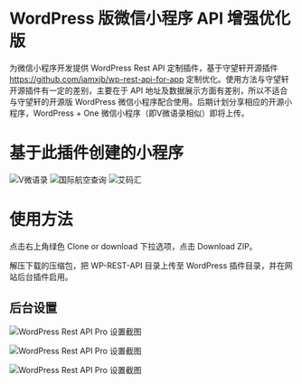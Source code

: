 # WordPress 版微信小程序 API 增强优化版

为微信小程序开发提供 WordPress Rest API 定制插件，基于守望轩开源插件 https://github.com/iamxjb/wp-rest-api-for-app 定制优化。使用方法与守望轩开源插件有一定的差别，主要在于 API 地址及数据展示方面有差别，所以不适合与守望轩的开源版 WordPress 微信小程序配合使用。后期计划分享相应的开源小程序，WordPress + One 微信小程序（即V微语录相似）即将上传。

# 基于此插件创建的小程序

![V微语录](https://github.com/dchijack/WP-REST-API-PRO/blob/master/vyulu.jpg)  ![国际航空查询](https://github.com/dchijack/WP-REST-API-PRO/blob/master/cazixun.jpg)  ![艾码汇](https://github.com/dchijack/WP-REST-API-PRO/blob/master/imahui.jpg)

# 使用方法

点击右上角绿色 Clone or download 下拉选项，点击 Download ZIP。

解压下载的压缩包，把 WP-REST-API 目录上传至 WordPress 插件目录，并在网站后台插件启用。

## 后台设置

![WordPress Rest API Pro 设置截图](https://github.com/dchijack/WP-REST-API-PRO/blob/master/20180829123254.png)

![WordPress Rest API Pro 设置截图](https://github.com/dchijack/WP-REST-API-PRO/blob/master/20180829123301.png)

![WordPress Rest API Pro 设置截图](https://github.com/dchijack/WP-REST-API-PRO/blob/master/20180829123308.png)

